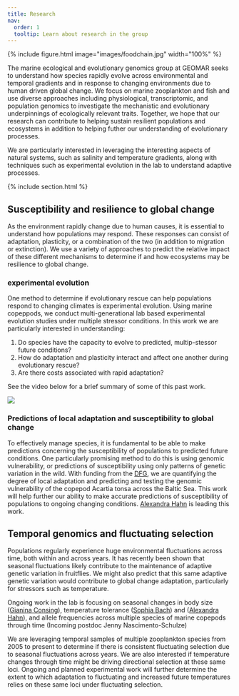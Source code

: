 ```yaml
---
title: Research
nav:
  order: 1
  tooltip: Learn about research in the group
---
```


{% include figure.html image="images/foodchain.jpg" width="100%" %}

The marine ecological and evolutionary genomics group at GEOMAR seeks to understand how species rapidly evolve across environmental and temporal gradients and in response to changing environments due to human driven global change. We focus on marine zooplankton and fish and use diverse approaches including physiological, transcriptomic, and population genomics to investigate the mechanistic and evolutionary underpinnings of ecologically relevant traits. Together, we hope that our research can contribute to helping sustain resilient populations and ecosystems in addition to helping futher our understanding of evolutionary processes.

We are particularly interested in leveraging the interesting aspects of natural systems, such as salinity and temperature gradients, along with techniques such as experimental evolution in the lab to understand adaptive processes. 

{% include section.html %}

## Susceptibility and resilience to global change

As the environment rapidly change due to human causes, it is essential to understand how populations may respond. These responses can consist of adaptation, plasticity, or a combination of the two (in addition to migration or extinction). We use a variety of approaches to predict the relative impact of these different mechanisms to determine if and how ecosystems may be resilience to global change.

### experimental evolution 

One method to determine if evolutionary rescue can help populations respond to changing climates is experimental evolution. Using marine copeppods, we conduct  multi-generational lab based experimental evolution studies under multiple stressor conditions. In this work we are particularly interested in understanding:

1. Do species have the capacity to evolve to predicted, multip-stessor future conditions?
2. How do adaptation and plasticity interact and affect one another during evolutionary rescue?
3. Are there costs associated with rapid adaptation?

See the video below for a brief summary of some of this past work.

![](https://youtu.be/YrI2188-ejM)

### Predictions of local adaptation and susceptibility to global change

To effectively manage species, it is fundamental to be able to make predictions concerning the susceptibility of populations to predicted future conditions. One particularly promising method to do this is using genomic vulnerability, or predictions of susceptibility using only patterns of genetic variation in the wild. With funding from the [DFG](https://www.dfg.de/en/index.jsp), we are quantifying the degree of local adaptation and predicting and testing the genomic vulnerability of the copepod Acartia tonsa across the Baltic Sea. This work will help further our ability to make accurate predictions of susceptibility of populations to ongoing changing conditions. [Alexandra Hahn](https://brennan-research.github.io/members/hahn.html) is leading this work.

## Temporal genomics and fluctuating selection

Populations regularly experience huge environmental fluctuations across time, both within and across years. It has recently been shown that seasonal fluctuations likely contribute to the maintenance of adaptive genetic variation in fruitflies. We might also predict that this same adaptive genetic variation would contribute to global change adaptation, particularly for stressors such as temperature.

Ongoing work in the lab is focusing on seasonal changes in body size ([Gianina Consing](https://brennan-research.github.io/members/gianina-consing.html)), temperature tolerance ([Sophia Bach](https://brennan-research.github.io/members/bach.html)) and ([Alexandra Hahn](https://brennan-research.github.io/members/hahn.html)), and allele frequencies across multiple species of marine copepods through time (Incoming postdoc Jenny Nascimento-Schulze)

We are leveraging temporal samples of multiple zooplankton species from 2005 to present to determine if there is consistent fluctuating selection due to seasonal fluctuations across years. We are also interested if temperature changes through time might be driving directional selection at these same loci. Ongoing and planned experimental work will further determine the extent to which adaptation to fluctuating and increased future temperatures relies on these same loci under fluctuating selection. 
